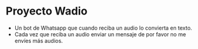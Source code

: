 # Proyecto Wadio

- Un bot de Whatsapp que cuando reciba un audio lo convierta en texto.
- Cada vez que reciba un audio enviar un mensaje de por favor no me envíes más audios.
